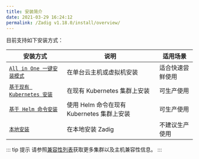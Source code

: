 ```yaml
---
title: 安装简介
date: 2021-03-29 16:24:12
permalink: /Zadig v1.18.0/install/overview/
---
```


目前支持如下安装方式：

| 安装方式 | 说明 | 适用场景 |
|-------- | ---- |--------|
| [`All in One 一键安装模式`](/Zadig%20v1.18.0/install/all-in-one/) | 在单台云主机或虚拟机安装 | 适合快速尝鲜使用 |
| [`基于现有 Kubernetes 安装`](/Zadig%20v1.18.0/install/install-on-k8s/) | 在现有 Kubernetes 集群上安装 | 可生产使用 |
| [`基于 Helm 命令安装`](/Zadig%20v1.18.0/install/helm-deploy/) | 使用 Helm 命令在现有 Kubernetes 集群上安装  | 可生产使用 |
| [`本地安装`](/Zadig%20v1.18.0/install/install-on-local-k8s/) | 在本地安装 Zadig  | 不建议生产使用 |

::: tip 提示
请参照[兼容性列表](/Zadig%20v1.18.0/pages/compatibility)获取更多集群以及主机兼容性信息。
:::
